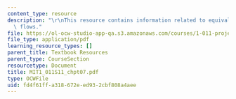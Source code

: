 ```yaml
---
content_type: resource
description: "\r\nThis resource contains information related to equivalence of cash\
  \ flows."
file: https://ol-ocw-studio-app-qa.s3.amazonaws.com/courses/1-011-project-evaluation-spring-2011/fd4f61ffa318672eed932cbf808a4aee_MIT1_011S11_chpt07.pdf
file_type: application/pdf
learning_resource_types: []
parent_title: Textbook Resources
parent_type: CourseSection
resourcetype: Document
title: MIT1_011S11_chpt07.pdf
type: OCWFile
uid: fd4f61ff-a318-672e-ed93-2cbf808a4aee
---
```

